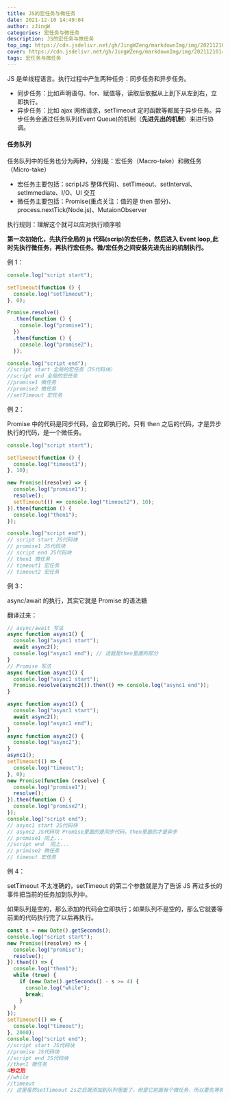 ```yaml
---
title: JS的宏任务与微任务
date: 2021-12-10 14:49:04
author: zJingW
categories: 宏任务与微任务
description: JS的宏任务与微任务
top_img: https://cdn.jsdelivr.net/gh/JingWZeng/markdownImg/img/202112101451233.jpg
cover: https://cdn.jsdelivr.net/gh/JingWZeng/markdownImg/img/202112101451233.jpg
tags: 宏任务与微任务
---
```


JS 是单线程语言。执行过程中产生两种任务：同步任务和异步任务。

- 同步任务：比如声明语句、for、赋值等，读取后依据从上到下从左到右，立即执行。
- 异步任务：比如 ajax 网络请求，setTimeout 定时函数等都属于异步任务。异步任务会通过任务队列(Event Queue)的机制（**先进先出的机制**）来进行协调。

#### 任务队列

任务队列中的任务也分为两种，分别是：宏任务（Macro-take）和微任务（Micro-take）

- 宏任务主要包括：scrip(JS 整体代码)、setTimeout、setInterval、setImmediate、I/O、UI 交互
- 微任务主要包括：Promise(重点关注：值的是 then 部分)、process.nextTick(Node.js)、MutaionObserver

执行规则：理解这个就可以应对执行顺序啦

**第一次初始化，先执行全局的 js 代码(scrip)的宏任务，然后进入 Event loop,此时先执行微任务，再执行宏任务。微/宏任务之间安装先进先出的机制执行。**

例 1：

```js
console.log("script start");

setTimeout(function () {
  console.log("setTimeout");
}, 0);

Promise.resolve()
  .then(function () {
    console.log("promise1");
  })
  .then(function () {
    console.log("promise2");
  });

console.log("script end");
//script start 全局的宏任务（JS代码块）
//script end 全局的宏任务
//promise1 微任务
//promise2 微任务
//setTimeout 宏任务
```

例 2：

Promise 中的代码是同步代码，会立即执行的。只有 then 之后的代码，才是异步执行的代码，是一个微任务。

```js
console.log("script start");

setTimeout(function () {
  console.log("timeout1");
}, 10);

new Promise((resolve) => {
  console.log("promise1");
  resolve();
  setTimeout(() => console.log("timeout2"), 10);
}).then(function () {
  console.log("then1");
});

console.log("script end");
// script start JS代码块
// promise1 JS代码块
// script end JS代码块
// then1 微任务
// timeout1 宏任务
// timeout2 宏任务
```

例 3：

async/await 的执行，其实它就是 Promise 的语法糖

翻译过来：

```js
// async/await 写法
async function async1() {
  console.log("async1 start");
  await async2();
  console.log("async1 end"); // 这就是then里面的部分
}
// Promise 写法
async function async1() {
  console.log("async1 start");
  Promise.resolve(async2()).then(() => console.log("async1 end"));
}
```

```js
async function async1() {
  console.log("async1 start");
  await async2();
  console.log("async1 end");
}
async function async2() {
  console.log("async2");
}
async1();
setTimeout(() => {
  console.log("timeout");
}, 0);
new Promise(function (resolve) {
  console.log("promise1");
  resolve();
}).then(function () {
  console.log("promise2");
});
console.log("script end");
// async1 start JS代码块
// async2 JS代码块 Promise里面的是同步代码，then里面的才是异步
// promise1 同上...
//script end  同上...
// primise2 微任务
// timeout 宏任务
```

例 4：

setTimeout 不太准确的，setTimeout 的第二个参数就是为了告诉 JS 再过多长的事件把当前的任务加到队列中。

如果队列是空的，那么添加的代码会立即执行；如果队列不是空的，那么它就要等前面的代码执行完了以后再执行。

```js
const s = new Date().getSeconds();
console.log("script start");
new Promise((resolve) => {
  console.log("promise");
  resolve();
}).then(() => {
  console.log("then1");
  while (true) {
    if (new Date().getSeconds() - s >= 4) {
      console.log("while");
      break;
    }
  }
});
setTimeout(() => {
  console.log("timeout");
}, 2000);
console.log("script end");
//script start JS代码块
//promise JS代码块
//script end JS代码块
//then1 微任务
4秒之后
//while
//timeout
// 这里虽然setTimeout 2s之后就添加到队列里面了，但是它前面有个微任务，所以要先等微任务执行完才行。
```
